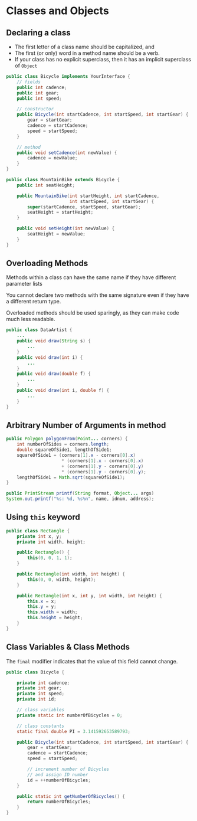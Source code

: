 # Classes and Objects

## Declaring a class

- The first letter of a class name should be capitalized, and
- The first (or only) word in a method name should be a verb.
- If your class has no explicit superclass, then it has an implicit superclass of `Object`

```java
public class Bicycle implements YourInterface {
    // fields
    public int cadence;
    public int gear;
    public int speed;

    // constructor
    public Bicycle(int startCadence, int startSpeed, int startGear) {
        gear = startGear;
        cadence = startCadence;
        speed = startSpeed;
    }

    // method
    public void setCadence(int newValue) {
        cadence = newValue;
    }
}

public class MountainBike extends Bicycle {
    public int seatHeight;

    public MountainBike(int startHeight, int startCadence,
                        int startSpeed, int startGear) {
        super(startCadence, startSpeed, startGear);
        seatHeight = startHeight;
    }

    public void setHeight(int newValue) {
        seatHeight = newValue;
    }
}
```

## Overloading Methods

Methods within a class can have the same name if they have different parameter lists

You cannot declare two methods with the same signature even if they have a different return type.

Overloaded methods should be used sparingly, as they can make code much less readable.

```java
public class DataArtist {
    ...
    public void draw(String s) {
        ...
    }
    public void draw(int i) {
        ...
    }
    public void draw(double f) {
        ...
    }
    public void draw(int i, double f) {
        ...
    }
}
```

## Arbitrary Number of Arguments in method

```java
public Polygon polygonFrom(Point... corners) {
    int numberOfSides = corners.length;
    double squareOfSide1, lengthOfSide1;
    squareOfSide1 = (corners[1].x - corners[0].x)
                     * (corners[1].x - corners[0].x)
                     + (corners[1].y - corners[0].y)
                     * (corners[1].y - corners[0].y);
    lengthOfSide1 = Math.sqrt(squareOfSide1);
}

public PrintStream printf(String format, Object... args)
System.out.printf("%s: %d, %s%n", name, idnum, address);
```


## Using `this` keyword

```java
public class Rectangle {
    private int x, y;
    private int width, height;

    public Rectangle() {
        this(0, 0, 1, 1);
    }

    public Rectangle(int width, int height) {
        this(0, 0, width, height);
    }

    public Rectangle(int x, int y, int width, int height) {
        this.x = x;
        this.y = y;
        this.width = width;
        this.height = height;
    }
}
```

## Class Variables & Class Methods

The `final` modifier indicates that the value of this field cannot change.

```java
public class Bicycle {

    private int cadence;
    private int gear;
    private int speed;
    private int id;

    // class variables
    private static int numberOfBicycles = 0;

    // class constants
    static final double PI = 3.141592653589793;

    public Bicycle(int startCadence, int startSpeed, int startGear) {
        gear = startGear;
        cadence = startCadence;
        speed = startSpeed;

        // increment number of Bicycles
        // and assign ID number
        id = ++numberOfBicycles;
    }

    public static int getNumberOfBicycles() {
        return numberOfBicycles;
    }
}
```
